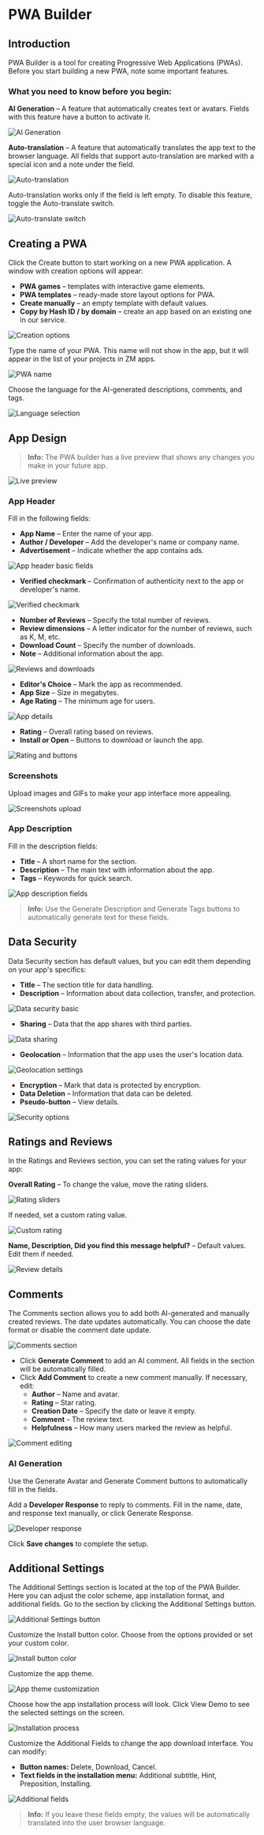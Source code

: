 # PWA Builder

## Introduction

PWA Builder is a tool for creating Progressive Web Applications (PWAs). Before you start building a new PWA, note some important features.

### What you need to know before you begin:

**AI Generation** – A feature that automatically creates text or avatars. Fields with this feature have a button to activate it.

![AI Generation](/img/5.4/image1.png)

**Auto-translation** – A feature that automatically translates the app text to the browser language. All fields that support auto-translation are marked with a special icon and a note under the field.

![Auto-translation](/img/5.4/image2.png)

Auto-translation works only if the field is left empty. To disable this feature, toggle the Auto-translate switch.

![Auto-translate switch](/img/5.4/image3.png)

## Creating a PWA

Click the Create button to start working on a new PWA application. A window with creation options will appear:

- **PWA games** – templates with interactive game elements.
- **PWA templates** – ready-made store layout options for PWA.
- **Create manually** – an empty template with default values.
- **Copy by Hash ID / by domain** – create an app based on an existing one in our service.

![Creation options](/img/5.4/image4.png)

Type the name of your PWA. This name will not show in the app, but it will appear in the list of your projects in ZM apps.

![PWA name](/img/5.4/image5.png)

Choose the language for the AI-generated descriptions, comments, and tags.

![Language selection](/img/5.4/image6.png)

## App Design

> **Info:** The PWA builder has a live preview that shows any changes you make in your future app.

![Live preview](/img/5.4/image7.png)

### App Header

Fill in the following fields:

- **App Name** – Enter the name of your app.
- **Author / Developer** – Add the developer's name or company name.
- **Advertisement** – Indicate whether the app contains ads.

![App header basic fields](/img/5.4/image8.png)

- **Verified checkmark** – Confirmation of authenticity next to the app or developer's name.

![Verified checkmark](/img/5.4/image9.png)

- **Number of Reviews** – Specify the total number of reviews.
- **Review dimensions** – A letter indicator for the number of reviews, such as K, M, etc.
- **Download Count** – Specify the number of downloads.
- **Note** – Additional information about the app.

![Reviews and downloads](/img/5.4/image10.png)

- **Editor's Choice** – Mark the app as recommended.
- **App Size** – Size in megabytes.
- **Age Rating** – The minimum age for users.

![App details](/img/5.4/image11.png)

- **Rating** – Overall rating based on reviews.
- **Install or Open** – Buttons to download or launch the app.

![Rating and buttons](/img/5.4/image12.png)

### Screenshots

Upload images and GIFs to make your app interface more appealing.

![Screenshots upload](/img/5.4/image13.png)

### App Description

Fill in the description fields:

- **Title** – A short name for the section.
- **Description** – The main text with information about the app.
- **Tags** – Keywords for quick search.

![App description fields](/img/5.4/image14.png)

> **Info:** Use the Generate Description and Generate Tags buttons to automatically generate text for these fields.

## Data Security

Data Security section has default values, but you can edit them depending on your app's specifics:

- **Title** – The section title for data handling.
- **Description** – Information about data collection, transfer, and protection.

![Data security basic](/img/5.4/image15.png)

- **Sharing** – Data that the app shares with third parties.

![Data sharing](/img/5.4/image16.png)

- **Geolocation** – Information that the app uses the user's location data.

![Geolocation settings](/img/5.4/image17.png)

- **Encryption** – Mark that data is protected by encryption.
- **Data Deletion** – Information that data can be deleted.
- **Pseudo-button** – View details.

![Security options](/img/5.4/image18.png)

## Ratings and Reviews

In the Ratings and Reviews section, you can set the rating values for your app:

**Overall Rating** – To change the value, move the rating sliders.

![Rating sliders](/img/5.4/image19.png)

If needed, set a custom rating value.

![Custom rating](/img/5.4/image20.png)

**Name, Description, Did you find this message helpful?** – Default values. Edit them if needed.

![Review details](/img/5.4/image21.png)

## Comments

The Comments section allows you to add both AI-generated and manually created reviews. The date updates automatically. You can choose the date format or disable the comment date update.

![Comments section](/img/5.4/image22.png)

- Click **Generate Comment** to add an AI comment. All fields in the section will be automatically filled.
- Click **Add Comment** to create a new comment manually. If necessary, edit:
  - **Author** – Name and avatar.
  - **Rating** – Star rating.
  - **Creation Date** – Specify the date or leave it empty.
  - **Comment** – The review text.
  - **Helpfulness** – How many users marked the review as helpful.

![Comment editing](/img/5.4/image23.png)

### AI Generation

Use the Generate Avatar and Generate Comment buttons to automatically fill in the fields.

Add a **Developer Response** to reply to comments. Fill in the name, date, and response text manually, or click Generate Response.

![Developer response](/img/5.4/image24.png)

Click **Save changes** to complete the setup.

## Additional Settings

The Additional Settings section is located at the top of the PWA Builder. Here you can adjust the color scheme, app installation format, and additional fields. Go to the section by clicking the Additional Settings button.

![Additional Settings button](/img/5.4/image25.png)

Customize the Install button color. Choose from the options provided or set your custom color.

![Install button color](/img/5.4/image26.png)

Customize the app theme.

![App theme customization](/img/5.4/image27.png)

Choose how the app installation process will look. Click View Demo to see the selected settings on the screen.

![Installation process](/img/5.4/image28.png)

Customize the Additional Fields to change the app download interface. You can modify:

- **Button names:** Delete, Download, Cancel.
- **Text fields in the installation menu:** Additional subtitle, Hint, Preposition, Installing.

![Additional fields](/img/5.4/image29.png)

> **Info:** If you leave these fields empty, the values will be automatically translated into the user browser language.